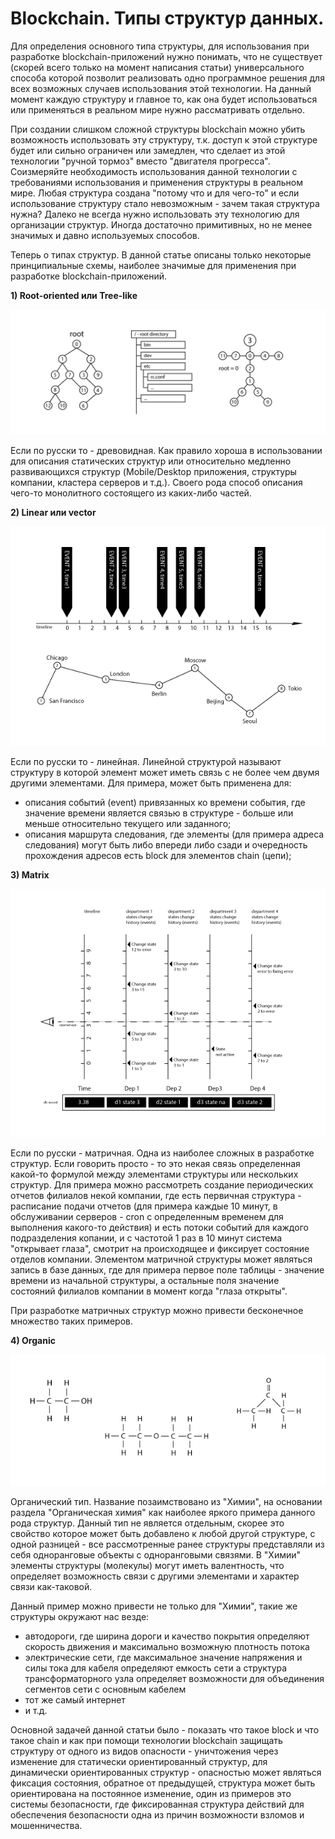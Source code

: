 # Blockchain. Типы структур данных.

Для определения основного типа структуры, для использования при разработке blockchain-приложений нужно понимать, что не существует (скорей всего только на момент написания статьи) универсального способа которой позволит реализовать одно программное решения для всех возможных случаев использования этой технологии. На данный момент каждую структуру и главное то, как она будет использоваться или применяться в реальном мире нужно рассматривать отдельно. 

При создании слишком сложной структуры blockchain можно убить возможность использовать эту структуру, т.к. доступ к этой структуре будет или сильно ограничен или замедлен, что сделает из этой технологии "ручной тормоз" вместо "двигателя прогресса". 
Соизмеряйте необходимость использования данной технологии с требованиями использования и применения структуры в реальном мире. Любая структура создана "потому что и для чего-то" и если использование структуру стало невозможным - зачем такая структура нужна? Далеко не всегда нужно использовать эту технологию для организации структур. Иногда достаточно примитивных, но не менее значимых и давно используемых способов.

Теперь о типах структур. В данной статье описаны только некоторые принципиальные схемы, наиболее значимые для применения при разработке blockchain-приложений.

**1) Root-oriented или Tree-like**

![](https://raw.githubusercontent.com/ArboreusSystems/arboreus_articles/master/blockchain/the_types_of_chained_structures/illustrations/blockchain_002.png)

Если по русски то - древовидная. Как правило хороша в использовании для описания статических структур или относительно медленно развивающихся структур (Mobile/Desktop приложения, структуры компании, кластера серверов и т.д.). Своего рода способ описания чего-то монолитного состоящего из каких-либо частей.

**2) Linear или vector**

![](https://raw.githubusercontent.com/ArboreusSystems/arboreus_articles/master/blockchain/the_types_of_chained_structures/illustrations/blockchain_003.png)

Если по русски то - линейная. Линейной структурой называют структуру в которой элемент может иметь связь с не более чем двумя другими элементами. Для примера, может быть применена для:

* описания событий (event) привязанных ко времени события, где значение времени является связью в структуре - больше или меньше относительно текущего или заданного;
* описания маршрута следования, где элементы (для примера адреса следования) могут быть либо впереди либо сзади и очередность прохождения адресов есть block для элементов chain (цепи);

**3) Matrix**

![](https://raw.githubusercontent.com/ArboreusSystems/arboreus_articles/master/blockchain/the_types_of_chained_structures/illustrations/blockchain_004.png)

Если по русски - матричная. Одна из наиболее сложных в разработке структур. Если говорить просто - то это некая связь определенная какой-то формулой между элементами структуры или нескольких структур. Для примера можно рассмотреть создание периодических отчетов филиалов некой компании, где есть первичная структура - расписание подачи отчетов (для примера каждые 10 минут, в обслуживании серверов - cron с определенным временем для выполнения какого-то действия) и есть потоки событий для каждого подразделения копании, и с частотой 1 раз в 10 минут система "открывает глаза", смотрит на происходящее и фиксирует состояние отделов компании. Элементом матричной структуры может являться запись в базе данных, где для примера первое поле таблицы - значение времени из начальной структуры, а остальные поля значение состояний филиалов компании в момент когда "глаза открыты".

При разработке матричных структур можно привести бесконечное множество таких примеров.

**4) Organic**

![](https://raw.githubusercontent.com/ArboreusSystems/arboreus_articles/master/blockchain/the_types_of_chained_structures/illustrations/blockchain_005.png)

Органический тип. Название позаимствовано из "Химии", на основании раздела "Органическая химия" как наиболее яркого примера данного рода структур. Данный тип не является отдельным, скорее это свойство которое может быть добавлено к любой другой структуре, с одной разницей - все рассмотренные ранее структуры представляли из себя одноранговые объекты с одноранговыми связями. В "Химии" элементы структуры (молекулы) могут иметь валентность, что определяет возможность связи с другими элементами и характер связи как-таковой.

Данный пример можно привести не только для "Химии", такие же структуры окружают нас везде:

* автодороги, где ширина дороги и качество покрытия определяют скорость движения и максимально возможную плотность потока
* электрические сети, где максимальное значение напряжения и силы тока для кабеля определяют емкость сети а структура трансформаторного узла определяет возможности для объединения сегментов сети с основным кабелем
* тот же самый интернет 
* и т.д.

Основной задачей данной статьи было - показать что такое block и что такое chain и как при помощи технологии blockchain защищать структуру от одного из видов опасности - уничтожения через изменение для статически ориентированный структур, для динамически ориентированных структур - опасностью может являться фиксация состояния, обратное от предыдущей, структура может быть ориентирована на постоянное изменение, один из примеров это системы безопасности, где фиксированная структура действий для обеспечения безопасности одна из причин возможности взломов и мошенничества.